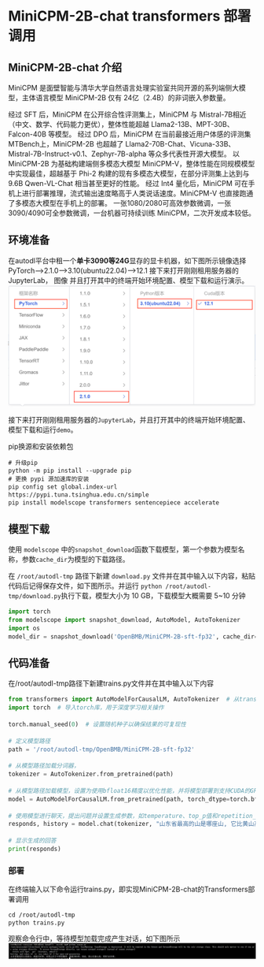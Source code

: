 # MiniCPM-2B-chat transformers 部署调用

## MiniCPM-2B-chat 介绍

MiniCPM 是面壁智能与清华大学自然语言处理实验室共同开源的系列端侧大模型，主体语言模型 MiniCPM-2B 仅有 24亿（2.4B）的非词嵌入参数量。

经过 SFT 后，MiniCPM 在公开综合性评测集上，MiniCPM 与 Mistral-7B相近（中文、数学、代码能力更优），整体性能超越 Llama2-13B、MPT-30B、Falcon-40B 等模型。
经过 DPO 后，MiniCPM 在当前最接近用户体感的评测集 MTBench上，MiniCPM-2B 也超越了 Llama2-70B-Chat、Vicuna-33B、Mistral-7B-Instruct-v0.1、Zephyr-7B-alpha 等众多代表性开源大模型。
以 MiniCPM-2B 为基础构建端侧多模态大模型 MiniCPM-V，整体性能在同规模模型中实现最佳，超越基于 Phi-2 构建的现有多模态大模型，在部分评测集上达到与 9.6B Qwen-VL-Chat 相当甚至更好的性能。
经过 Int4 量化后，MiniCPM 可在手机上进行部署推理，流式输出速度略高于人类说话速度。MiniCPM-V 也直接跑通了多模态大模型在手机上的部署。
一张1080/2080可高效参数微调，一张3090/4090可全参数微调，一台机器可持续训练 MiniCPM，二次开发成本较低。

## 环境准备
在autodl平台中租一个**单卡3090等24G**显存的显卡机器，如下图所示镜像选择PyTorch-->2.1.0-->3.10(ubuntu22.04)-->12.1
接下来打开刚刚租用服务器的JupyterLab， 图像 并且打开其中的终端开始环境配置、模型下载和运行演示。 
![Alt text](images/image-1.png)

接下来打开刚刚租用服务器的`JupyterLab`，并且打开其中的终端开始环境配置、模型下载和运行`demo`。

pip换源和安装依赖包

```shell
# 升级pip
python -m pip install --upgrade pip
# 更换 pypi 源加速库的安装
pip config set global.index-url https://pypi.tuna.tsinghua.edu.cn/simple
pip install modelscope transformers sentencepiece accelerate 
```

## 模型下载

使用 `modelscope` 中的`snapshot_download`函数下载模型，第一个参数为模型名称，参数`cache_dir`为模型的下载路径。

在 `/root/autodl-tmp` 路径下新建 `download.py` 文件并在其中输入以下内容，粘贴代码后记得保存文件，如下图所示。并运行 `python /root/autodl-tmp/download.py`执行下载，模型大小为 10 GB，下载模型大概需要 5~10 分钟

```python
import torch
from modelscope import snapshot_download, AutoModel, AutoTokenizer
import os
model_dir = snapshot_download('OpenBMB/MiniCPM-2B-sft-fp32', cache_dir='/root/autodl-tmp', revision='master')
```

## 代码准备

在/root/autodl-tmp路径下新建trains.py文件并在其中输入以下内容
```python
from transformers import AutoModelForCausalLM, AutoTokenizer  # 从transformers库导入所需的类
import torch  # 导入torch库，用于深度学习相关操作

torch.manual_seed(0)  # 设置随机种子以确保结果的可复现性

# 定义模型路径
path = '/root/autodl-tmp/OpenBMB/MiniCPM-2B-sft-fp32'

# 从模型路径加载分词器，
tokenizer = AutoTokenizer.from_pretrained(path)

# 从模型路径加载模型，设置为使用bfloat16精度以优化性能，并将模型部署到支持CUDA的GPU上,trust_remote_code=True允许加载远程代码
model = AutoModelForCausalLM.from_pretrained(path, torch_dtype=torch.bfloat16, device_map='cuda', trust_remote_code=True)

# 使用模型进行聊天，提出问题并设置生成参数，如temperature、top_p值和repetition_penalty（重复惩罚因子）
responds, history = model.chat(tokenizer, "山东省最高的山是哪座山, 它比黄山高还是矮？差距多少？", temperature=0.5, top_p=0.8, repetition_penalty=1.02)

# 显示生成的回答
print(responds)
```
### 部署

在终端输入以下命令运行trains.py，即实现MiniCPM-2B-chat的Transformers部署调用

```shell
cd /root/autodl-tmp
python trains.py
```
观察命令行中，等待模型加载完成产生对话，如下图所示
![image](images/image-2.png)
